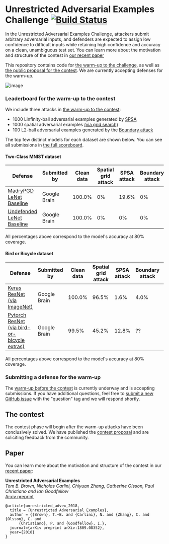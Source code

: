 # Unrestricted Adversarial Examples Challenge [![Build Status](https://travis-ci.org/google/unrestricted-adversarial-examples.svg?branch=master)](https://travis-ci.org/google/unrestricted-adversarial-examples)

In the Unrestricted Adversarial Examples Challenge, attackers submit arbitrary adversarial inputs, and defenders are expected to assign low confidence to difficult inputs while retaining high confidence and accuracy on a clean, unambiguous test set. You can learn more about the motivation and structure of the contest in [our recent paper](https://drive.google.com/open?id=1T0yiu9LPv_Qh-qYhYFLj9dxjnkca8fkG)

This repository contains code for [the warm-up to the challenge](warmup.md), as well as [the public proposal for the contest](contest_proposal.md). We are currently accepting defenses for the warm-up. 

![image](https://user-images.githubusercontent.com/306655/44686400-f0b74800-aa02-11e8-8967-fa354244813f.png)


### <a name="leaderboard"></a>Leaderboard for the warm-up to the contest
We include three attacks in [the warm-up to the contest](warmup.md):

- 1000 Linfinity-ball adversarial examples generated by [SPSA](https://arxiv.org/pdf/1802.05666.pdf)
- 1000 spatial adversarial examples [(via grid search)](https://arxiv.org/abs/1712.02779)
- 100 L2-ball adversarial examples generated by the [Boundary attack](https://arxiv.org/abs/1712.04248)

The top few distinct models for each dataset are shown below.  You can see all submissions in [the full scoreboard](scoreboard.md). 

#### Two-Class MNIST dataset
| Defense               | Submitted by  | Clean data | Spatial grid attack | SPSA attack | Boundary attack |  Submission Date |
| --------------------- | ------------- | ------------ |------------ |--------------- |--------------- | --------------- |
| [MadryPGD LeNet Baseline](#)  |  Google Brain |    100.0%    |      0%    |     19.6%   |     0%     |  Sept 14th, 2018 |
| [Undefended LeNet Baseline](#)   |  Google Brain   |    100.0%    |     0%    |     0%    |     0%     |  Sept 14th, 2018 |

All percentages above correspond to the model's accuracy at 80% coverage.

#### Bird or Bicycle dataset
| Defense               | Submitted by  | Clean data | Spatial grid attack | SPSA attack | Boundary attack |  Submission Date |
| --------------------- | ------------- | ------------| ------------ |--------------- |--------------- | --------------- |
| [Keras ResNet <br>(via ImageNet)](unrestricted_advex/undefended_keras_resnet)   |  Google Brain   |    100.0%    |     96.5%    |     1.6%    |     4.0%     |  Sept 29th, 2018 |
| [Pytorch ResNet <br>(via bird-or-bicycle extras)](unrestricted_advex/undefended_pytorch_resnet)  |  Google Brain |    99.5%    |     45.2%   | 12.8%   |     ??     |  Sept 13th, 2018 |


All percentages above correspond to the model's accuracy at 80% coverage.


### Submitting a defense for the warm-up

The [warm-up before the contest](warmup.md) is currently underway and is accepting submissions. If you have additional questions, feel free to [submit a new GitHub issue](https://github.com/google/unrestricted-adversarial-examples/issues/new) with the "question" tag and we will respond shortly.

## The contest

The contest phase will begin after the warm-up attacks have been conclusively solved. We have published the [contest proposal](https://github.com/google/unrestricted-adversarial-examples/blob/master/contest_proposal.md) and are soliciting feedback from the community.


## Paper
You can learn more about the motivation and structure of the contest in our [recent paper](https://arxiv.org/abs/1809.08352):

**Unrestricted Adversarial Examples**<br>
*Tom B. Brown, Nicholas Carlini, Chiyuan Zhang, Catherine Olsson, Paul Christiano and Ian Goodfellow*<br>
[Arxiv preprint](https://arxiv.org/abs/1809.08352)

```
@article{unrestricted_advex_2018,
  title = {Unrestricted Adversarial Examples},
  author = {{Brown}, T.~B. and {Carlini}, N. and {Zhang}, C. and {Olsson}, C. and 
	  {Christiano}, P. and {Goodfellow}, I.},
  journal={arXiv preprint arXiv:1809.08352},
  year={2018}
}
```
